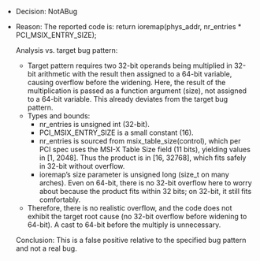 - Decision: NotABug
- Reason: The reported code is:
  return ioremap(phys_addr, nr_entries * PCI_MSIX_ENTRY_SIZE);

  Analysis vs. target bug pattern:
  - Target pattern requires two 32-bit operands being multiplied in 32-bit arithmetic with the result then assigned to a 64-bit variable, causing overflow before the widening. Here, the result of the multiplication is passed as a function argument (size), not assigned to a 64-bit variable. This already deviates from the target bug pattern.
  - Types and bounds:
    - nr_entries is unsigned int (32-bit).
    - PCI_MSIX_ENTRY_SIZE is a small constant (16).
    - nr_entries is sourced from msix_table_size(control), which per PCI spec uses the MSI-X Table Size field (11 bits), yielding values in [1, 2048]. Thus the product is in [16, 32768], which fits safely in 32-bit without overflow.
    - ioremap’s size parameter is unsigned long (size_t on many arches). Even on 64-bit, there is no 32-bit overflow here to worry about because the product fits within 32 bits; on 32-bit, it still fits comfortably.
  - Therefore, there is no realistic overflow, and the code does not exhibit the target root cause (no 32-bit overflow before widening to 64-bit). A cast to 64-bit before the multiply is unnecessary.

  Conclusion: This is a false positive relative to the specified bug pattern and not a real bug.
